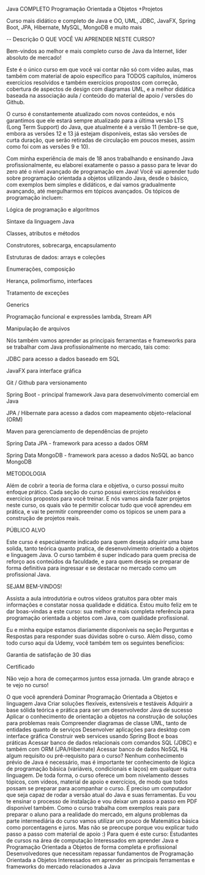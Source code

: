 Java COMPLETO Programação Orientada a Objetos +Projetos

Curso mais didático e completo de Java e OO, UML, JDBC, JavaFX, Spring Boot, JPA, Hibernate, MySQL, MongoDB e muito mais

--
Descrição
O QUE VOCÊ VAI APRENDER NESTE CURSO?

Bem-vindos ao melhor e mais completo curso de Java da Internet, líder absoluto de mercado!

Este é o único curso em que você vai contar não só com vídeo aulas, mas também com material de apoio específico para TODOS capítulos, inúmeros exercícios resolvidos e também exercícios propostos com correção, cobertura de aspectos de design com diagramas UML, e a melhor didática baseada na associação aula / conteúdo do material de apoio / versões do Github.

O curso é constantemente atualizado com novos conteúdos, e nós garantimos que ele estará sempre atualizado para a última versão LTS (Long Term Support) do Java, que atualmente é a versão 11 (lembre-se que, embora as versões 12 e 13 já estejam disponíveis, estas são versões de curta duração, que serão retiradas de circulação em poucos meses, assim como foi com as versões 9 e 10).

Com minha experiência de mais de 18 anos trabalhando e ensinando Java profissionalmente, eu elaborei exatamente o passo a passo para te levar do zero até o nível avançado de programação em Java! Você vai aprender tudo sobre programação orientada a objetos utilizando Java,  desde o básico, com exemplos bem simples e didáticos, e daí vamos gradualmente avançando, até mergulharmos em tópicos avançados. Os tópicos de programação incluem:

Lógica de programação e algoritmos

Sintaxe da linguagem Java

Classes, atributos e métodos

Construtores, sobrecarga, encapsulamento

Estruturas de dados: arrays e coleções

Enumerações, composição

Herança, polimorfismo, interfaces

Tratamento de exceções

Generics

Programação funcional e expressões lambda, Stream API

Manipulação de arquivos

Nós também vamos aprender as principais ferramentas e frameworks para se trabalhar com Java profissionalmente no mercado, tais como:

JDBC para acesso a dados baseado em SQL

JavaFX para interface gráfica

Git / Github para versionamento

Spring Boot - principal framework Java para desenvolvimento comercial em Java

JPA / Hibernate para acesso a dados com mapeamento objeto-relacional (ORM)

Maven para gerenciamento de dependências de projeto

Spring Data JPA - framework para acesso a dados ORM

Spring Data MongoDB - framework para acesso a dados NoSQL ao banco MongoDB

METODOLOGIA

Além de cobrir a teoria de forma clara e objetiva, o curso possui muito enfoque prático. Cada seção do curso possui exercícios resolvidos e exercícios propostos para você treinar. E nós vamos ainda fazer projetos neste curso, os quais vão te permitir colocar tudo que você aprendeu em prática, e vai te permitir compreender como os tópicos se unem para a construção de projetos reais.

PÚBLICO ALVO

Este curso é especialmente indicado para quem deseja adquirir uma base solida, tanto teórica quanto pratica, de desenvolvimento orientado a objetos e linguagem Java. O curso também é super indicado para quem precisa de reforço aos conteúdos da faculdade, e para quem deseja se preparar de forma definitiva para ingressar e se destacar no mercado como um profissional Java.

SEJAM BEM-VINDOS!

Assista a aula introdutória e outros vídeos gratuitos para obter mais informações e constatar nossa qualidade e didática. Estou muito feliz em te dar boas-vindas a este curso: sua melhor e mais completa referência para programação orientada a objetos com Java, com qualidade profissional.

Eu e minha equipe estamos diariamente disponíveis na seção Perguntas e Respostas para responder suas dúvidas sobre o curso. Além disso, como todo curso aqui da Udemy, você também tem os seguintes benefícios:

Garantia de satisfação de 30 dias

Certificado

Não vejo a hora de começarmos juntos essa jornada. Um grande abraço e te vejo no curso!

O que você aprenderá
Dominar Programação Orientada a Objetos e linguagem Java
Criar soluções flexíveis, extensíveis e testáveis
Adquirir a base sólida teórica e prática para ser um desenvolvedor Java de sucesso
Aplicar o conhecimento de orientação a objetos na construção de soluções para problemas reais
Compreender diagramas de classe UML, tanto de entidades quanto de serviços
Desenvolver aplicações para desktop com interface gráfica
Construir web services usando Spring Boot e boas práticas
Acessar banco de dados relacionais com comandos SQL (JDBC) e também com ORM (JPA/Hibernate)
Acessar banco de dados NoSQL
Há algum requisito ou pré-requisito para o curso?
Nenhum conhecimento prévio de Java é necessário, mas é importante ter conhecimento de lógica de programação básica (variáveis, condicionais e laços) em qualquer outra linguagem. De toda forma, o curso oferece um bom nivelamento desses tópicos, com vídeos, material de apoio e exercícios, de modo que todos possam se preparar para acompanhar o curso.
É preciso um computador que seja capaz de rodar a versão atual do Java e suas ferramentas. Eu vou te ensinar o processo de instalação e vou deixar um passo a passo em PDF disponível também.
Como o curso trabalha com exemplos reais para preparar o aluno para a realidade do mercado, em alguns problemas da parte intermediária do curso vamos utilizar um pouco de Matemática básica como porcentagens e juros. Mas não se preocupe porque vou explicar tudo passo a passo com material de apoio :)
Para quem é este curso:
Estudantes de cursos na área de computação
Interessados em aprender Java e Programação Orientada a Objetos de forma completa e profissional
Desenvolvedores que necessitam repassar fundamentos de Programação Orientada a Objetos
Interessados em aprender as principais ferramentas e frameworks do mercado relacionados a Java
